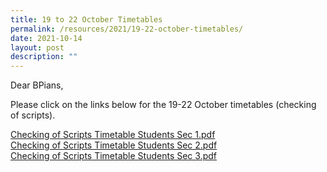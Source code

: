 ```yaml
---
title: 19 to 22 October Timetables
permalink: /resources/2021/19-22-october-timetables/
date: 2021-10-14
layout: post
description: ""
---
```

Dear BPians,  
  
Please click on the links below for the 19-22 October timetables (checking of scripts).  
  
[Checking of Scripts Timetable Students Sec 1.pdf](/files/Checking%20of%20Scripts%20Timetable%20Students%20Sec%201.pdf)
<br>[Checking of Scripts Timetable Students Sec 2.pdf](/files/Checking%20of%20Scripts%20Timetable%20Students%20Sec%202.pdf)
<br>[Checking of Scripts Timetable Students Sec 3.pdf](/files/Checking%20of%20Scripts%20Timetable%20Students%20Sec%203.pdf)